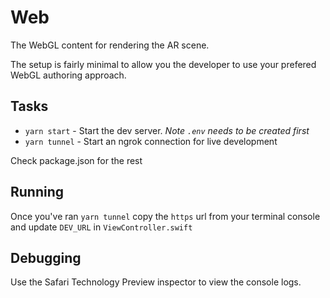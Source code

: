 # Web

The WebGL content for rendering the AR scene.

The setup is fairly minimal to allow you the developer to use your prefered WebGL authoring approach.

## Tasks

* `yarn start` - Start the dev server. *Note `.env` needs to be created first*
* `yarn tunnel` - Start an ngrok connection for live development

Check package.json for the rest

## Running

Once you've ran `yarn tunnel` copy the `https` url from your terminal console and update `DEV_URL` in `ViewController.swift`

## Debugging

Use the Safari Technology Preview inspector to view the console logs.
